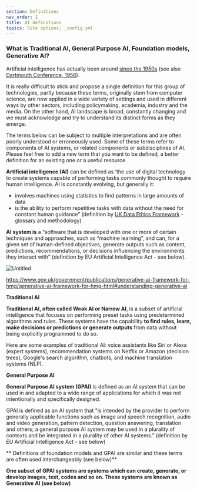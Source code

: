 ```yaml
---
section: Definitions
nav_order: 1
title: AI definitions
topics: Site options; _config.yml
---
```



### What is Traditional AI, General Purpose AI, Foundation models, Generative AI?



Artificial intelligence has actually been around [since the 1950s](https://redirect.cs.umbc.edu/courses/471/papers/turing.pdf) (see also [Dartmouth Conference, 1956](http://jmc.stanford.edu/articles/dartmouth/dartmouth.pdf)). 

It is really difficult to stick and propose a single definition for this group of technologies, partly because these terms, originally stem from computer science, are now applied in a wide variety of settings and used in different ways by other sectors, including policymaking, academia, industry and the media. On the other hand, AI landscape is broad, constantly changing and we must acknowledge and try to understand its distinct forms as they emerge.

The terms below can be subject to multiple interpretations and are often poorly understood or erroneously used. Some of these terms refer to components of AI systems, or related components or subdisciplines of AI. Please feel free to add a new term that you want to be defined, a better definition for an existing one or a useful resource.

**Artificial intelligence (AI)** can be defined as ‘the use of digital technology to create systems capable of performing tasks commonly thought to require human intelligence. AI is constantly evolving, but generally it:

- involves machines using statistics to find patterns in large amounts of data
- is the ability to perform repetitive tasks with data without the need for constant human guidance” (definition by [UK Data Ethics Framework](https://www.gov.uk/government/publications/data-ethics-framework/data-ethics-framework-glossary-and-methodology) - glossary and methodology)

 **AI system is** a “software that is developed with one or more of certain techniques and approaches, such as “machine learning”, and can, for a given set of human-defined objectives, generate outputs such as content, predictions, recommendations, or decisions influencing the environments they interact with” (definition by EU Artificial Intelligence Act - see below).

![Untitled](https://prod-files-secure.s3.us-west-2.amazonaws.com/944e70f8-04e7-4344-958e-bff14760bb0a/4253d454-238e-4632-be0d-8e3634692cdc/Untitled.png)

https://www.gov.uk/government/publications/generative-ai-framework-for-hmg/generative-ai-framework-for-hmg-html#understanding-generative-ai 

**Traditional AI** 

**Traditional AI, often called Weak AI or Narrow AI**, is a subset of artificial intelligence that focuses on performing preset tasks using predetermined algorithms and rules. These systems have the capability **to find rules, learn, make decisions or predictions or generate outputs** from data without being explicitly programmed to do so. 

Here are some examples of traditional AI: voice assistants like Siri or Alexa (expert systems), recommendation systems on Netflix or Amazon (decision trees), Google's search algorithm, chatbots, and machine translation systems (NLP).

**General Purpose AI**

**General Purpose AI system (GPAI)** is defined as an AI system that can be used in and adapted to a wide range of applications for which it was not intentionally and specifically designed.

GPAI is defined as an AI system that "is intended by the provider to perform generally applicable functions such as image and speech recognition, audio and video generation, pattern detection, question answering, translation and others; a general purpose AI system may be used in a plurality of contexts and be integrated in a plurality of other AI systems.” (definition by EU Artificial Intelligence Act - see below)

** Definitions of foundation models and GPAI are similar and these terms are often used interchangeably (see below)**

**One subset of GPAI systems are systems which can create, generate, or develop images, text, codes and so on. These systems are known as **Generative AI** (see below)**
